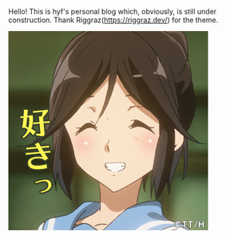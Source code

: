 Hello! This is hyf's personal blog which, obviously, is still under construction.
Thank Riggraz(https://riggraz.dev/) for the theme.

![icon](/assets/images/icons/icon.png)


